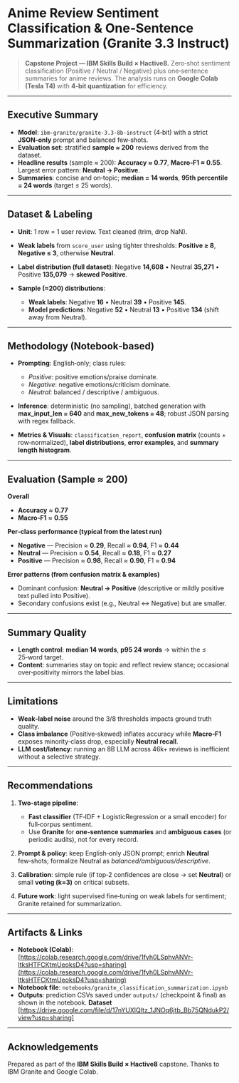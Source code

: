# Anime Review Sentiment Classification & One‑Sentence Summarization (Granite 3.3 Instruct)

> **Capstone Project — IBM Skills Build × Hactive8.** Zero‑shot sentiment classification (Positive / Neutral / Negative) plus one‑sentence summaries for anime reviews. The analysis runs on **Google Colab (Tesla T4)** with **4‑bit quantization** for efficiency.

---

## Executive Summary

* **Model**: `ibm‑granite/granite‑3.3‑8b‑instruct` (4‑bit) with a strict **JSON‑only** prompt and balanced few‑shots.
* **Evaluation set**: stratified **sample ≈ 200** reviews derived from the dataset.
* **Headline results** (sample ≈ 200): **Accuracy ≈ 0.77**, **Macro‑F1 ≈ 0.55**. Largest error pattern: **Neutral → Positive**.
* **Summaries**: concise and on‑topic; **median = 14 words**, **95th percentile = 24 words** (target ≤ 25 words).

---

## Dataset & Labeling

* **Unit**: 1 row = 1 user review. Text cleaned (trim, drop NaN).
* **Weak labels** from `score_user` using tighter thresholds: **Positive ≥ 8**, **Negative ≤ 3**, otherwise **Neutral**.
* **Label distribution (full dataset)**: Negative **14,608** • Neutral **35,271** • Positive **135,079**  → **skewed Positive**.
* **Sample (≈200) distributions**:

  * **Weak labels**: Negative **16** • Neutral **39** • Positive **145**.
  * **Model predictions**: Negative **52** • Neutral **13** • Positive **134** (shift away from Neutral).

---

## Methodology (Notebook‑based)

* **Prompting**: English‑only; class rules:

  * *Positive*: positive emotions/praise dominate.
  * *Negative*: negative emotions/criticism dominate.
  * *Neutral*: balanced / descriptive / ambiguous.
* **Inference**: deterministic (no sampling), batched generation with **max\_input\_len = 640** and **max\_new\_tokens = 48**; robust JSON parsing with regex fallback.
* **Metrics & Visuals**: `classification_report`, **confusion matrix** (counts + row‑normalized), **label distributions**, **error examples**, and **summary length histogram**.

---

## Evaluation (Sample ≈ 200)

**Overall**

* **Accuracy** ≈ **0.77**
* **Macro‑F1** ≈ **0.55**

**Per‑class performance (typical from the latest run)**

* **Negative** — Precision ≈ **0.29**, Recall ≈ **0.94**, F1 ≈ **0.44**
* **Neutral** — Precision ≈ **0.54**, Recall ≈ **0.18**, F1 ≈ **0.27**
* **Positive** — Precision ≈ **0.98**, Recall ≈ **0.90**, F1 ≈ **0.94**

**Error patterns (from confusion matrix & examples)**

* Dominant confusion: **Neutral → Positive** (descriptive or mildly positive text pulled into Positive).
* Secondary confusions exist (e.g., Neutral ↔ Negative) but are smaller.

---

## Summary Quality

* **Length control**: **median 14 words**, **p95 24 words** → within the ≤ 25‑word target.
* **Content**: summaries stay on topic and reflect review stance; occasional over‑positivity mirrors the label bias.

---

## Limitations

* **Weak‑label noise** around the 3/8 thresholds impacts ground truth quality.
* **Class imbalance** (Positive‑skewed) inflates accuracy while **Macro‑F1** exposes minority‑class drop, especially **Neutral recall**.
* **LLM cost/latency**: running an 8B LLM across 46k+ reviews is inefficient without a selective strategy.

---

## Recommendations

1. **Two‑stage pipeline**:

   * **Fast classifier** (TF‑IDF + LogisticRegression or a small encoder) for full‑corpus sentiment.
   * Use **Granite** for **one‑sentence summaries** and **ambiguous cases** (or periodic audits), not for every record.
2. **Prompt & policy**: keep English‑only JSON prompt; enrich **Neutral** few‑shots; formalize Neutral as *balanced/ambiguous/descriptive*.
3. **Calibration**: simple rule (if top‑2 confidences are close → set **Neutral**) or small **voting (k=3)** on critical subsets.
4. **Future work**: light supervised fine‑tuning on weak labels for sentiment; Granite retained for summarization.

---

## Artifacts & Links

* **Notebook (Colab)**: [https://colab.research.google.com/drive/1fyh0LSphvANVr-ltksHTFCKtmUeoksD4?usp=sharing](https://colab.research.google.com/drive/1fyh0LSphvANVr-ltksHTFCKtmUeoksD4?usp=sharing)
* **Notebook file**: `notebooks/granite_classification_summarization.ipynb`
* **Outputs**: prediction CSVs saved under `outputs/` (checkpoint & final) as shown in the notebook.
**Dataset** [https://drive.google.com/file/d/17nYUXlQItz_1JNOq6jtb_Bb75QNdukP2/view?usp=sharing]


---

## Acknowledgements

Prepared as part of the **IBM Skills Build × Hactive8** capstone. Thanks to IBM Granite and Google Colab.
